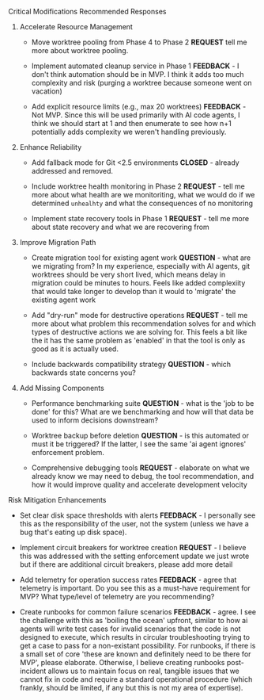 Critical Modifications Recommended Responses

1. Accelerate Resource Management

   - Move worktree pooling from Phase 4 to Phase 2
     **REQUEST** tell me more about worktree pooling.

   - Implement automated cleanup service in Phase 1
     **FEEDBACK** - I don't think automation should be in MVP. I think it adds too much complexity and risk (purging a worktree because someone went on vacation)

   - Add explicit resource limits (e.g., max 20 worktrees)
     **FEEDBACK** - Not MVP. Since this will be used primarily with AI code agents, I think we should start at 1 and then enumerate to see how n+1 potentially adds complexity we weren't handling previously.

2. Enhance Reliability

   - Add fallback mode for Git <2.5 environments
     **CLOSED** - already addressed and removed.

   - Include worktree health monitoring in Phase 2
     **REQUEST** - tell me more about what health are we monitoriting, what we would do if we determined `unhealhty` and what the consequences of no monitoring

   - Implement state recovery tools in Phase 1
     **REQUEST** - tell me more about state recovery and what we are recovering from

3. Improve Migration Path

   - Create migration tool for existing agent work
     **QUESTION** - what are we migrating from? In my experience, especially with AI agents, git worktrees should be very short lived, which means delay in migration could be minutes to hours. Feels like added complexiity that would take longer to develop than it would to 'migrate' the existing agent work

   - Add "dry-run" mode for destructive operations
     **REQUEST** - tell me more about what problem this recommendation solves for and which types of destructive actions we are solving for. This feels a bit like the it has the same problem as 'enabled' in that the tool is only as good as it is actually used.

   - Include backwards compatibility strategy
     **QUESTION** - which backwards state concerns you?

4. Add Missing Components

   - Performance benchmarking suite
     **QUESTION** - what is the 'job to be done' for this? What are we benchmarking and how will that data be used to inform decisions downstream?

   - Worktree backup before deletion
     **QUESTION** - is this automated or must it be triggered? If the latter, I see the same 'ai agent ignores' enforcement problem.

   - Comprehensive debugging tools
     **REQUEST** - elaborate on what we already know we may need to debug, the tool recommendation, and how it would improve quality and accelerate development velocity

Risk Mitigation Enhancements

- Set clear disk space thresholds with alerts
  **FEEDBACK** - I personally see this as the responsibility of the user, not the system (unless we have a bug that's eating up disk space).

- Implement circuit breakers for worktree creation
  **REQUEST** - I believe this was addressed with the setting enforcement update we just wrote but if there are additional circuit breakers, please add more detail

- Add telemetry for operation success rates
  **FEEDBACK** - agree that telemetry is important. Do you see this as a must-have requirement for MVP? What type/level of telemetry are you recommending?

- Create runbooks for common failure scenarios
  **FEEDBACK** - agree. I see the challenge with this as 'boiling the ocean' upfront, similar to how ai agents will write test cases for invalid scenarios that the code is not designed to execute, which results in circular troubleshooting trying to get a case to pass for a non-existant possibility. For runbooks, if there is a small set of core 'these are known and definitely need to be there for MVP', please elaborate. Otherwise, I believe creating runbooks post-incident allows us to maintain focus on real, tangible issues that we cannot fix in code and require a standard operational procedure (which frankly, should be limited, if any but this is not my area of expertise).
